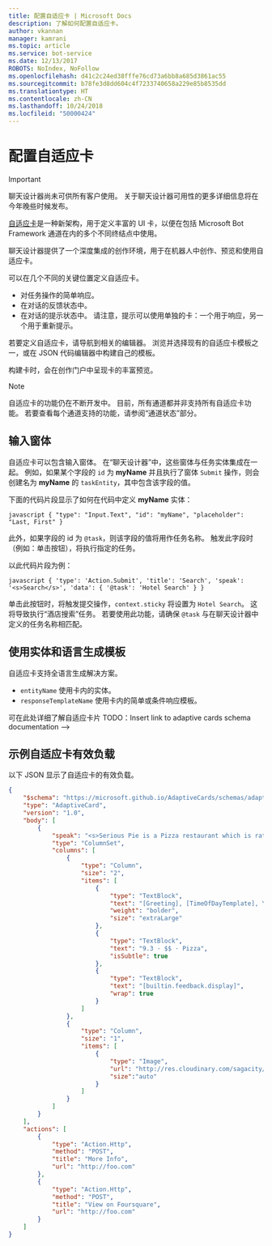 ```yaml
---
title: 配置自适应卡 | Microsoft Docs
description: 了解如何配置自适应卡。
author: vkannan
manager: kamrani
ms.topic: article
ms.service: bot-service
ms.date: 12/13/2017
ROBOTS: NoIndex, NoFollow
ms.openlocfilehash: d41c2c24ed38fffe76cd73a6bb8a685d3861ac55
ms.sourcegitcommit: b78fe3d8dd604c4f7233740658a229e85b8535dd
ms.translationtype: HT
ms.contentlocale: zh-CN
ms.lasthandoff: 10/24/2018
ms.locfileid: "50000424"
---
```

# <a name="configure-adaptive-cards"></a>配置自适应卡
> [!IMPORTANT]
> 聊天设计器尚未可供所有客户使用。 关于聊天设计器可用性的更多详细信息将在今年晚些时候发布。

<a href="http://adaptivecards.io" target="_blank">自适应卡</a>是一种新架构，用于定义丰富的 UI 卡，以便在包括 Microsoft Bot Framework 通道在内的多个不同终结点中使用。 

聊天设计器提供了一个深度集成的创作环境，用于在机器人中创作、预览和使用自适应卡。 

可以在几个不同的关键位置定义自适应卡。

- 对任务操作的简单响应。
- 在对话的反馈状态中。
- 在对话的提示状态中。 请注意，提示可以使用单独的卡：一个用于响应，另一个用于重新提示。

若要定义自适应卡，请导航到相关的编辑器。 浏览并选择现有的自适应卡模板之一，或在 JSON 代码编辑器中构建自己的模板。 

构建卡时，会在创作门户中呈现卡的丰富预览。

> [!NOTE]
> 自适应卡的功能仍在不断开发中。 目前，所有通道都并非支持所有自适应卡功能。 若要查看每个通道支持的功能，请参阅“通道状态”部分。

## <a name="input-form"></a>输入窗体

自适应卡可以包含输入窗体。 在“聊天设计器”中，这些窗体与任务实体集成在一起。 例如，如果某个字段的 `id` 为 **myName** 并且执行了窗体 `Submit` 操作，则会创建名为 **myName** 的 `taskEntity`，其中包含该字段的值。 

下面的代码片段显示了如何在代码中定义 **myName** 实体：

``javascript
{
   "type": "Input.Text",
   "id": "myName",
   "placeholder": "Last, First"
}
``

此外，如果字段的 id 为 `@task`，则该字段的值将用作任务名称。 触发此字段时（例如：单击按钮），将执行指定的任务。 

以此代码片段为例：

``javascript
{
  'type': 'Action.Submit',
  'title': 'Search',
  'speak': '<s>Search</s>',
  'data': {
    '@task': 'Hotel Search'
  }
}
``

单击此按钮时，将触发提交操作，`context.sticky` 将设置为 `Hotel Search`。 这将导致执行“酒店搜索”任务。 若要使用此功能，请确保 `@task` 与在聊天设计器中定义的任务名称相匹配。

## <a name="use-entities-and-language-generation-templates"></a>使用实体和语言生成模板
自适应卡支持全语言生成解决方案。

* `entityName` 使用卡内的实体。
* `responseTemplateName` 使用卡内的简单或条件响应模板。

可在此处详细了解自适应卡片 TODO：Insert link to adaptive cards schema documentation -->

## <a name="sample-adaptive-card-payload"></a>示例自适应卡有效负载

以下 JSON 显示了自适应卡的有效负载。

```json
{
    "$schema": "https://microsoft.github.io/AdaptiveCards/schemas/adaptive-card.json",
    "type": "AdaptiveCard",
    "version": "1.0",
    "body": [
        {
            "speak": "<s>Serious Pie is a Pizza restaurant which is rated 9.3 by customers.</s>",
            "type": "ColumnSet",
            "columns": [
                {
                    "type": "Column",
                    "size": "2",
                    "items": [
                        {
                            "type": "TextBlock",
                            "text": "[Greeting], [TimeOfDayTemplate], You can eat in {location}",
                            "weight": "bolder",
                            "size": "extraLarge"
                        },
                        {
                            "type": "TextBlock",
                            "text": "9.3 · $$ · Pizza",
                            "isSubtle": true
                        },
                        {
                            "type": "TextBlock",
                            "text": "[builtin.feedback.display]",
                            "wrap": true
                        }
                    ]
                },
                {
                    "type": "Column",
                    "size": "1",
                    "items": [
                        {
                            "type": "Image",
                            "url": "http://res.cloudinary.com/sagacity/image/upload/c_crop,h_670,w_635,x_0,y_0/c_scale,w_640/v1397425743/Untitled-4_lviznp.jpg",
                            "size":"auto"
                        }
                    ]
                }
            ]
        }
    ],
    "actions": [
        {
            "type": "Action.Http",
            "method": "POST",
            "title": "More Info",
            "url": "http://foo.com"
        },
        {
            "type": "Action.Http",
            "method": "POST",
            "title": "View on Foursquare",
            "url": "http://foo.com"
        }
    ]
}
```

